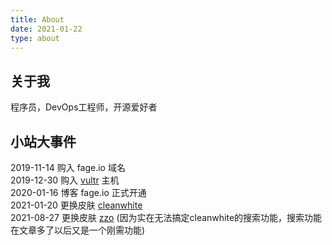```yaml
---
title: About
date: 2021-01-22
type: about
---
```


## 关于我

程序员，DevOps工程师，开源爱好者

## 小站大事件

2019-11-14 购入 fage.io 域名  
2019-12-30 购入 [vultr](https://www.vultr.com) 主机  
2020-01-16 博客 fage.io 正式开通  
2021-01-20 更换皮肤 [cleanwhite](https://themes.gohugo.io/hugo-theme-cleanwhite/)  
2021-08-27 更换皮肤 [zzo](https://github.com/zzossig/hugo-theme-zzo)  (因为实在无法搞定cleanwhite的搜索功能，搜索功能在文章多了以后又是一个刚需功能)  
